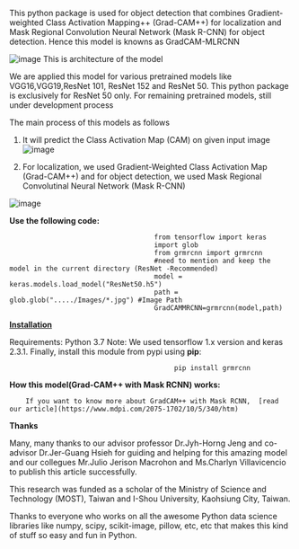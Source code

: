 This python package is used for object detection that combines Gradient-weighted Class Activation Mapping++ (Grad-CAM++) for localization and Mask Regional Convolution Neural Network (Mask R-CNN) for object detection. Hence this model is knowns as GradCAM-MLRCNN

![image](https://user-images.githubusercontent.com/47241538/169694493-e8c5f961-4e26-44ed-bcc3-01192fc5b9e9.png)
                      This is architecture of the model

We are applied this model for various pretrained models like VGG16,VGG19,ResNet 101, ResNet 152 and ResNet 50.
This python package is exclusively for ResNet 50 only. 
For remaining pretrained models, still under development process

The main process of this models as follows

1) It will predict the Class Activation Map (CAM) on given input image
![image](https://user-images.githubusercontent.com/47241538/169694798-e1552f55-0e71-4a8f-87aa-ddec32d3bd4c.png)

2) For localization, we used Gradient-Weighted Class Activation Map (Grad-CAM++) and for object detection, we used Mask Regional Convolutinal Neural Network (Mask R-CNN)

![image](https://user-images.githubusercontent.com/47241538/169694957-ac0ac8a4-312f-4800-9a70-681463b0b221.png)

**Use the following code:**
                                       
                                        from tensorflow import keras
                                        import glob
                                        from grmrcnn import grmrcnn
                                        #need to mention and keep the model in the current directory (ResNet -Recommended)
                                        model = keras.models.load_model("ResNet50.h5") 
                                        path = glob.glob("...../Images/*.jpg") #Image Path
                                        GradCAMMRCNN=grmrcnn(model,path)

[**Installation**](https://github.com/xalphonseinbaraj/grmrcnn/blob/master/requirements.txt)

Requirements:
            Python 3.7
Note:
     We used tensorflow 1.x version and keras 2.3.1.
     Finally, install this module from pypi using **pip**:
     
                                             pip install grmrcnn
                                        
**How this model(Grad-CAM++ with Mask RCNN) works:**

        If you want to know more about GradCAM++ with Mask RCNN,  [read our article](https://www.mdpi.com/2075-1702/10/5/340/htm)

**Thanks**

Many, many thanks to our advisor professor Dr.Jyh-Horng Jeng and co-advisor Dr.Jer-Guang Hsieh for guiding and helping for this amazing model and our collegues Mr.Julio Jerison Macrohon and Ms.Charlyn Villavicencio to publish this article successfully.

This research was funded as a scholar of the Ministry of Science and Technology (MOST), Taiwan and I-Shou University, Kaohsiung City, Taiwan.

Thanks to everyone who works on all the awesome Python data science libraries like numpy, scipy, scikit-image, pillow, etc, etc that makes this kind of stuff so easy and fun in Python.
